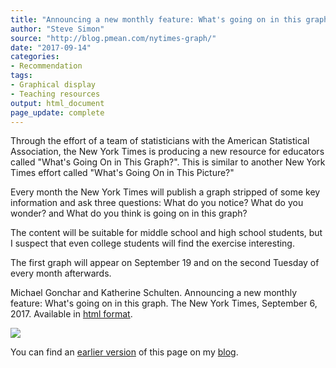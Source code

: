 ```yaml
---
title: "Announcing a new monthly feature: What's going on in this graph"
author: "Steve Simon"
source: "http://blog.pmean.com/nytimes-graph/"
date: "2017-09-14"
categories:
- Recommendation
tags:
- Graphical display
- Teaching resources
output: html_document
page_update: complete
---
```


Through the effort of a team of statisticians with the American Statistical Association, the New York Times is producing a new resource for educators called "What's Going On in This Graph?". This is similar to another New York Times effort called "What's Going On in This Picture?"

Every month the New York Times will publish a graph stripped of some key information and ask three questions: What do you notice? What do you wonder? and What do you think is going on in this graph?

The content will be suitable for middle school and high school students, but I suspect that even college students will find the exercise interesting.

The first graph will appear on September 19 and on the second Tuesday of every month afterwards.

<!---More--->

Michael Gonchar and Katherine Schulten. Announcing a new monthly
feature: What's going on in this graph. The New York Times, September 6,
2017. Available in [html format][nyti1].

![](http://www.pmean.com/new-images/17/nytimes-graph01.png)

You can find an [earlier version][sim1] of this page on my [blog][sim2].

[nyti1]: https://www.nytimes.com/2017/09/06/learning/announcing-a-new-monthly-feature-whats-going-on-in-this-graph.html

[sim1]: http://blog.pmean.com/nytimes-graph/
[sim2]: http://blog.pmean.com


